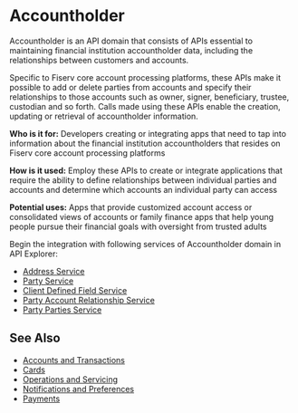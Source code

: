 # Accountholder

Accountholder is an API domain that consists of APIs essential to maintaining financial institution accountholder data, including the relationships between customers and accounts.
 
Specific to Fiserv core account processing platforms, these APIs make it possible to add or delete parties from accounts and specify their relationships to those accounts such as owner, signer, beneficiary, trustee, custodian and so forth. Calls made using these APIs enable the creation, updating or retrieval of accountholder information. 

**Who is it for:** Developers creating or integrating apps that need to tap into information about the financial institution accountholders that resides on Fiserv core account processing platforms

**How is it used:** Employ these APIs to create or integrate applications that require the ability to define relationships between individual parties and accounts and determine which accounts an individual party can access

**Potential uses:** Apps that provide customized account access or consolidated views of accounts or family finance apps that help young people pursue their financial goals with oversight from trusted adults

Begin the integration with following services of Accountholder domain in API Explorer:
* [Address Service](../api/?type=post&path=/address)
* [Party Service](../api/?type=post&path=/parties)
* [Client Defined Field Service](../api/?type=post&path=/clientDefinedFields/secured)
* [Party Account Relationship Service](../api/?type=post&path=/partyacctrel/secured)
* [Party Parties Service](../api/?type=post&path=/partyparties/secured)


## See Also
- [Accounts and Transactions](?path=docs/fintechs/acct-and-transactions.md "Click to open")
- [Cards](?path=docs/fintechs/cards.md "Click to open")
- [Operations and Servicing](?path=docs/fintechs/servicing.md "Click to open")
- [Notifications and Preferences](?path=docs/fintechs/notifi.md "Click to open")
- [Payments](?path=docs/fintechs/payments.md "Click to open")
